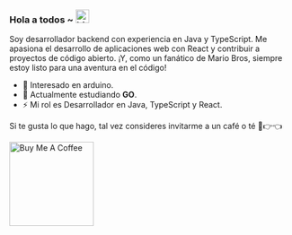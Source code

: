 ### Hola a todos ~ <img src="https://user-images.githubusercontent.com/1303154/88677602-1635ba80-d120-11ea-84d8-d263ba5fc3c0.gif" width="24px" alt="hi">

Soy desarrollador backend con experiencia en Java y TypeScript. Me apasiona el desarrollo de aplicaciones web con React y contribuir a proyectos de código abierto. ¡Y, como un fanático de Mario Bros, siempre estoy listo para una aventura en el código!

- 👀 Interesado en arduino.
- 🌱 Actualmente estudiando **GO**.
- ⚡ Mi rol es Desarrollador en Java, TypeScript y React.

Si te gusta lo que hago, tal vez consideres invitarme a un café o té 🥺👉👈

<a href="https://www.buymeacoffee.com/manzodev" target="_blank"><img src="https://cdn.buymeacoffee.com/buttons/v2/default-red.png" alt="Buy Me A Coffee" width="150" ></a>

<!---
manzoDev/manzoDev is a ✨ special ✨ repository because its `README.md` (this file) appears on your GitHub profile.
You can click the Preview link to take a look at your changes.
--->
